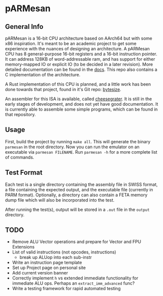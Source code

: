 # pARMesan

## General Info

pARMesan is a 16-bit CPU architecture based on AArch64 but with some x86 inspiration. It's meant to be an academic project to get some experience with the nuances of designing an architecture. A pARMesan CPU has 8 general-purpose 16-bit registers and a 16-bit instruction pointer. It can address 128KB of word-addressable ram, and has support for either memory-mapped IO or explicit IO (to be decided in a later revision). More detailed documentation can be found in the [docs](docs/index.md). This repo also contains a C implementation of the architecture.

A Rust implementation of this CPU is planned, and a little work has been done towards that project, found in it's Git repo: [bytesize](https://github.com/Pritjam/bytesize).

An assembler for this ISA is available, called [cheesegrater](https://github.com/Pritjam/cheesegrater). It is still in the early stages of development, and does not yet have good documentation. It is currently able to assemble some simple programs, which can be found in that repository.

## Usage
First, build the project by running `make all`. This will generate the binary `parmesan` in the root directory. Now you can run the emulator on an executable via `parmesan FILENAME`. Run `parmesan -h` for a more complete list of commands.

## Test Format

Each test is a single directory containing the assembly file in SWISS format, a file containing the expected output, and the executable file (currently in PARM format). Optionally, a directory can also contain a FETA memory dump file which will also be incorporated into the test.

After running the test(s), output will be stored in a `.out` file in the `output` directory.

## TODO
- Remove ALU Vector operations and prepare for Vector and FPU Extensions
- List of valid instructions (not opcodes, instructions)
    - break up ALUop into each sub-instr
- Write an instruction page template
- Set up Project page on personal site
- Add current version banner
- Correctly implement `h` vs extended immediate functionality for immediate ALU ops. Perhaps an `extract_imm_advanced` func?
- Write a testing framework for rapid automated testing